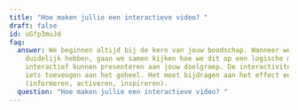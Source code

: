 ```yaml
---
title: "Hoe maken jullie een interactieve video? "
draft: false
id: uGfp3muJd
faq:
  answer: We beginnen altijd bij de kern van jouw boodschap. Wanneer we dit 100%
    duidelijk hebben, gaan we samen kijken hoe we dit op een logische manier
    interactief kunnen presenteren aan jouw doelgroep. De interactiviteit moet
    iets toeveogen aan het geheel. Het moet bijdragen aan het effect en het doel
    (informeren, activeren, inspireren).
  question: "Hoe maken jullie een interactieve video? "
---
```

